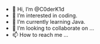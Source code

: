 - 👋 Hi, I’m @C0derK1d
- 👀 I’m interested in coding.
- 🌱 I’m currently learning Java.
- 💞️ I’m looking to collaborate on ...
- 📫 How to reach me ...

<!---
BotiPro2007/BotiPro2007 is a ✨ special ✨ repository because its `README.md` (this file) appears on your GitHub profile.
You can click the Preview link to take a look at your changes.
--->
